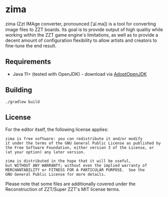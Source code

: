 # zima

zima (Zzt IMAge converter, pronounced [ˈʑĩ.ma]) is a tool for converting image files to ZZT boards. Its goal is to provide
output of high quality while working within the ZZT game engine's limitations, as well as to provide a decent amount of
configuration flexibility to allow artists and creators to fine-tune the end result.

## Requirements

* Java 11+ (tested with OpenJDK) - download via [AdoptOpenJDK](https://adoptopenjdk.net/index.html)

## Building

```
./gradlew build
```

## License

For the editor itself, the following license applies:

```
zima is free software: you can redistribute it and/or modify
it under the terms of the GNU General Public License as published by
the Free Software Foundation, either version 3 of the License, or
(at your option) any later version.

zima is distributed in the hope that it will be useful,
but WITHOUT ANY WARRANTY; without even the implied warranty of
MERCHANTABILITY or FITNESS FOR A PARTICULAR PURPOSE.  See the
GNU General Public License for more details.
```

Please note that some files are additionally covered under the Reconstruction of ZZT/Super ZZT's 
MIT license terms.

